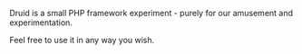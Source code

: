 Druid is a small PHP framework experiment - purely for our amusement and experimentation.

Feel free to use it in any way you wish.